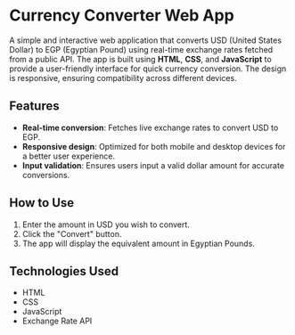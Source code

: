 # Currency Converter Web App

A simple and interactive web application that converts USD (United States Dollar) to EGP (Egyptian Pound) using real-time exchange rates fetched from a public API. The app is built using **HTML**, **CSS**, and **JavaScript** to provide a user-friendly interface for quick currency conversion. The design is responsive, ensuring compatibility across different devices.

## Features

- **Real-time conversion**: Fetches live exchange rates to convert USD to EGP.
- **Responsive design**: Optimized for both mobile and desktop devices for a better user experience.
- **Input validation**: Ensures users input a valid dollar amount for accurate conversions.

## How to Use

1. Enter the amount in USD you wish to convert.
2. Click the "Convert" button.
3. The app will display the equivalent amount in Egyptian Pounds.

## Technologies Used

- HTML
- CSS
- JavaScript
- Exchange Rate API
